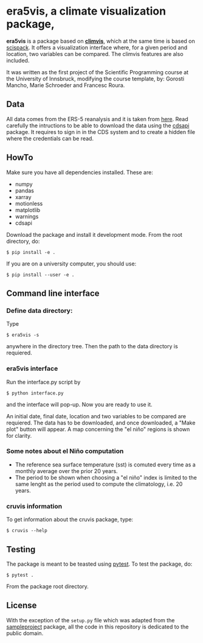 # era5vis, a climate visualization package, 

**era5vis** is a package based on [**climvis**](https://fabienmaussion.info/scientific_programming/week_08/02-ClimVis.html), which at the same time is based on [scispack](https://github.com/fmaussion/scispack). It offers a visualization interface where, for a given period and location, two variables can be compared. The climvis features are also included.

It was written as the first project of the Scientific Programming course at the University of Innsbruck, modifying the course template, by: Gorosti Mancho, Marie Schroeder and Francesc Roura. 

## Data
All data comes from the ERS-5 reanalysis and it is taken from [here](https://cds.climate.copernicus.eu/#!/home). Read carefully the intructions to be able to download the data using the [cdsapi](https://pypi.org/project/cdsapi/) package. It requires to sign in in the CDS system and to create a hidden file where the credentials can be read.

## HowTo

Make sure you have all dependencies installed. These are:
- numpy
- pandas
- xarray
- motionless
- matplotlib
- warnings
- cdsapi

Download the package and install it development mode. From the root directory,
do:

    $ pip install -e .

If you are on a university computer, you should use:

    $ pip install --user -e .

## Command line interface

### Define data directory:
Type 


    $ era5vis -s

anywhere in the directory tree. Then the path to the data directory is requiered.
### era5vis interface
Run the interface.py script by 

    $ python interface.py
and the interface will pop-up. Now you are ready to use it.

An initial date, final date, location and two variables to be compared are requiered. The data has to be downloaded, and once downloaded, a "Make plot" button will appear.
A map concerning the "el niño" regions is shown for clarity.
### Some notes about el Niño computation
- The reference sea surface temperature (sst) is comuted every time as a monthly average over the prior 20 years.
- The period to be shown when choosing a "el niño" index is limited to the same lenght as the period used to compute the climatology, i.e. 20 years.

### cruvis information
To get information about the cruvis package, type:

    $ cruvis --help

## Testing

The package is meant to be teasted using [pytest](https://docs.pytest.org). To test
the package, do:

    $ pytest .

From the package root directory.


## License

With the exception of the ``setup.py`` file which was adapted from the
[sampleproject](https://github.com/pypa/sampleproject) package, all the
code in this repository is dedicated to the public domain.
